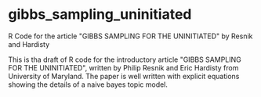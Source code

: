 # gibbs_sampling_uninitiated
R Code for the article "GIBBS SAMPLING FOR THE UNINITIATED" by Resnik and Hardisty

This is tha draft of R code for the introductory article "GIBBS SAMPLING FOR THE UNINITIATED", written by Philip Resnik and Eric Hardisty from University of Maryland. The paper is well written with explicit equations showing the details of a naive bayes topic model. 
